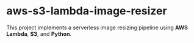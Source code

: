 # aws-s3-lambda-image-resizer
This project implements a serverless image resizing pipeline using **AWS Lambda**, **S3**, and **Python**.
